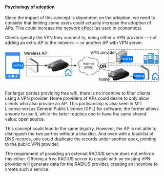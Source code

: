 #### Psychology of adoption

Since the impact of this concept is dependent on the adoption,
we need to consider that limiting some users could actually increase the adoption of APs.
This could increase the
[network effect](https://en.wikipedia.org/wiki/Network_effect)
(as used in economics).

Clients specify the VPN they connect to,
being either a VPN provider
&mdash; not adding an extra AP to the network &mdash;
or another AP with VPN server.

!["Client connects to VPN endpoint via foreign AP"](img/physical_layout.png)

For larger parties providing free wifi,
there is no incentive to filter clients using a VPN provider.
Home providers of APs could desire to only allow clients
who also provide an AP.
This partisanship is also seen in
MIT License
versus
General Public License (GPL)
for software;
the former allows anyone to use it,
while the latter requires one to have the same shared value:
open source.

This concept could lead to the same
bigotry.
However, the AP is not able to distinguish the two parties
without a blacklist.
And even with a blacklist of DNS records,
one could duplicate the records under another apex,
pointing to the public VPN provider.

The requirement of providing an external RADIUS server
does not enforce this either.
Offering a free RADIUS server to couple with an existing VPN provider
will generate data for the RADIUS provider,
creating an incentive to create such a service.

<!--
We cannot exclude large entities,
they can *.nordvpn
or nordvpn.mywebsite.com => nordvpn


We want to be inclusive,
but not at the risk of loosing the market to one party.


forcing to have your own authentication server,
would increase the likelihood of additional APs,
since commercial VPN providers do not provide this.
However,
to enable the adoption by public Wi-Fi providers such as airports,
we do not enforce this,
since large providers are usually at a location where people actually look for Wi-Fi services,
thus the exposure to this protocol will be bigger.

If a commercial VPN provider would have a wildcard DNS record
(`*.vpnprovider.tld`),
a user is able to use this provider as is.
-->




